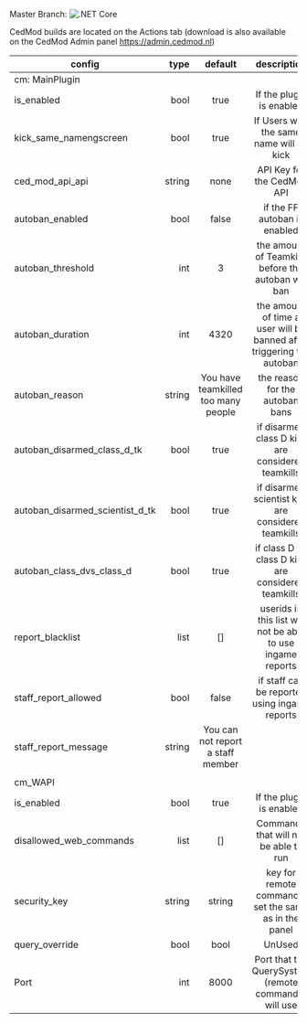 Master Branch: ![.NET Core](https://github.com/CedModV2/CedMod/workflows/.NET%20Core%20Master/badge.svg?branch=master)

CedMod builds are located on the Actions tab (download is also available on the CedMod Admin panel https://admin.cedmod.nl)

| config                              | type      | default  | description                                                           |
|-------------------------------------|----------:|:--------:|:---------------------------------------------------------------------:|
| cm: MainPlugin                                                                                                                     |
| is_enabled                          |   bool    | true     | If the plugin is enabled                                              |
| kick_same_namengscreen              |   bool    | true     | If Users with the same name will be kick                              |
| ced_mod_api_api                     |   string  | none     | API Key for the CedMod API                                            |
| autoban_enabled                     |   bool    | false    | if the FF autoban is enabled                                          |
| autoban_threshold                   |   int     | 3        | the amount of Teamkills before the autoban will ban                   |
| autoban_duration                    |   int     | 4320     | the amount of time a user will be banned after triggering the autoban |
| autoban_reason                      |   string  | You have teamkilled too many people | the reason for the autoban bans            |
| autoban_disarmed_class_d_tk         |   bool    | true     | if disarmed class D kills are considered teamkills                    | 
| autoban_disarmed_scientist_d_tk     |   bool    | true     | if disarmed scientist kills are considered teamkills                  |
| autoban_class_dvs_class_d           |   bool    | true     | if class D vs class D kills are considered teamkills                  |
| report_blacklist                    |   list    | []       | userids in this list will not be able to use ingame reports           |
| staff_report_allowed                |   bool    | false    | if staff can be reported using ingame reports                         |
| staff_report_message                |   string  | You can not report a staff member                                                |
|                                                                                                                                    |
| cm_WAPI                                                                                                                            |
| is_enabled                          |   bool    | true     | If the plugin is enabled                                              |
| disallowed_web_commands             |   list    | []       | Commands that will not be able to run                                 |
| security_key                        |   string  | string   | key for remote commands, set the same as in the panel                 |
| query_override                      |   bool    | bool     | UnUsed                                                                |
| Port                                |   int     | 8000     | Port that the QuerySystem (remote commands) will use                  |
